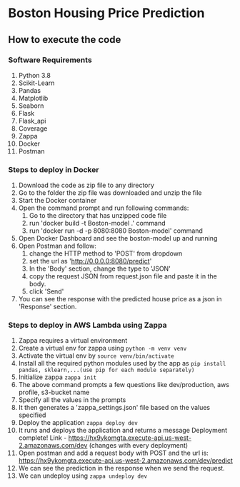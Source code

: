 # Boston Housing Price Prediction

## How to execute the code
### Software Requirements
1. Python 3.8
2. Scikit-Learn
3. Pandas
4. Matplotlib
5. Seaborn
6. Flask
7. Flask_api
8. Coverage
9. Zappa
10. Docker
11. Postman 

### Steps to deploy in Docker
1. Download the code as zip file to any directory
2. Go to the folder the zip file was downloaded and unzip the file
3. Start the Docker container
4. Open the command prompt and run following commands:
    1. Go to the directory that has unzipped code file 
    2. run 'docker build -t Boston-model .' command
    3. run 'docker run -d -p 8080:8080 Boston-model' command
5. Open Docker Dashboard and see the boston-model up and running
6. Open Postman and follow:
    1. change the HTTP method to 'POST' from dropdown
    2. set the url as 'http://0.0.0.0:8080/predict' 
    3. In the 'Body' section, change the type to 'JSON'
    4. copy the request JSON from request.json file and paste it in the body.
    5. click 'Send'
7. You can see the response with the predicted house price as a json in 'Response' section.

### Steps to deploy in AWS Lambda using Zappa
1. Zappa requires a virtual environment
2. Create a virtual env for zappa using
    `python -m venv venv`
3. Activate the virtual env by 
    `source venv/bin/activate`
4. Install all the required python modules used by the app as
    `pip install pandas, sklearn,...(use pip for each module separately)`
5. Initialize zappa
    `zappa init`
6. The above command prompts a few questions like dev/production, aws profile, s3-bucket name
7. Specify all the values in the prompts
8. It then generates a 'zappa_settings.json' file based on the values specified
9. Deploy the application
    `zappa deploy dev`
10. It runs and deploys the application and returns a message
    Deployment complete! Link - https://hx9ykomgta.execute-api.us-west-2.amazonaws.com/dev (changes with every deployment)
11. Open postman and add a request body with POST and the url is:
    https://hx9ykomgta.execute-api.us-west-2.amazonaws.com/dev/predict
12. We can see the prediction in the response when we send the request.
13. We can undeploy using
    `zappa undeploy dev`
